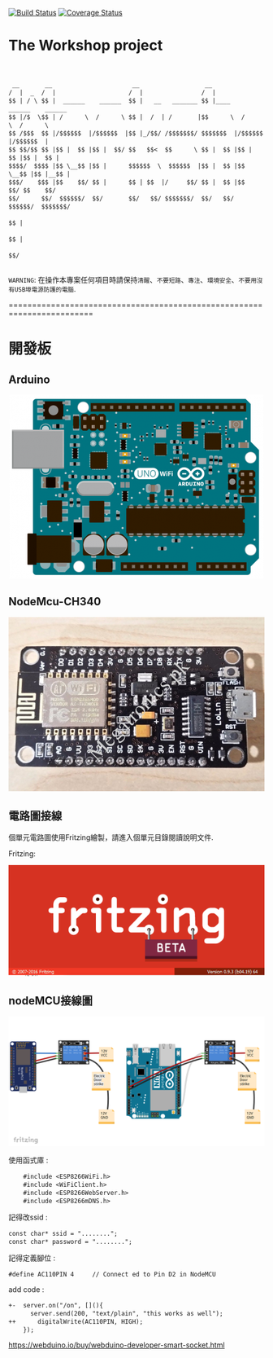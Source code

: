 [![Build Status](https://travis-ci.org//monospaceIOT//monospaceIOT.png?branch=master)](https://travis-ci.org//monospaceIOT//monospaceIOT) [![Coverage Status](https://coveralls.io/repos//monospaceIOT//monospaceIOT/badge.png?branch=master)](https://coveralls.io/r//monospaceIOT//monospaceIOT?branch=master)

The Workshop project
=======================

```


 __       __                      __                  __                           
/  |  _  /  |                    /  |                /  |                          
$$ | / \ $$ |  ______    ______  $$ |   __   _______ $$ |____    ______    ______  
$$ |/$  \$$ | /      \  /      \ $$ |  /  | /       |$$      \  /      \  /      \ 
$$ /$$$  $$ |/$$$$$$  |/$$$$$$  |$$ |_/$$/ /$$$$$$$/ $$$$$$$  |/$$$$$$  |/$$$$$$  |
$$ $$/$$ $$ |$$ |  $$ |$$ |  $$/ $$   $$<  $$      \ $$ |  $$ |$$ |  $$ |$$ |  $$ |
$$$$/  $$$$ |$$ \__$$ |$$ |      $$$$$$  \  $$$$$$  |$$ |  $$ |$$ \__$$ |$$ |__$$ |
$$$/    $$$ |$$    $$/ $$ |      $$ | $$  |/     $$/ $$ |  $$ |$$    $$/ $$    $$/ 
$$/      $$/  $$$$$$/  $$/       $$/   $$/ $$$$$$$/  $$/   $$/  $$$$$$/  $$$$$$$/  
                                                                         $$ |      
                                                                         $$ |      
                                                                         $$/       


```




`WARNING`: 在操作本專案任何項目時請保持`清醒`、`不要短路`、`專注`、`環境安全`、`不要用沒有USB埠電源防護的電腦`.



========================================================================







# 開發板

Arduino
-----------------

<p align="center">
  <img src="/img/arduino-uno.png" alt="Arduino NUO"/>
</p>



NodeMcu-CH340
-----------------

<p align="center">
  <img src="/img/ESP8266CH340.jpg" alt="CH340"/>
</p>



電路圖接線
----------------

個單元電路圖使用Fritzing繪製，請進入個單元目錄閱讀說明文件.


 Fritzing:

<p align="center">
  <img src="/img/Fritzing.PNG" alt="Fritzing"/>
</p>


nodeMCU接線圖
-----------------
<p align="center">
      <img src="/img/smartplug.png" alt="smartplug"/>
</p>


使用函式庫 :

        #include <ESP8266WiFi.h>
        #include <WiFiClient.h>
        #include <ESP8266WebServer.h>
        #include <ESP8266mDNS.h>

記得改ssid :

        
    const char* ssid = "........";
    const char* password = "........";

記得定義腳位 :

        
    #define AC110PIN 4     // Connect ed to Pin D2 in NodeMCU





add code :

    +-  server.on("/on", [](){
          server.send(200, "text/plain", "this works as well");
    ++      digitalWrite(AC110PIN, HIGH);
        });
      




https://webduino.io/buy/webduino-developer-smart-socket.html
